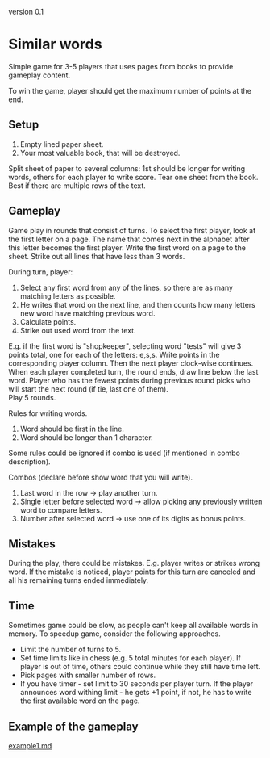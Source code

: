 version 0.1

# Similar words

Simple game for 3-5 players that uses pages from books to provide gameplay content.

To win the game, player should get the maximum number of points at the end.

## Setup

1. Empty lined paper sheet.
2. Your most valuable book, that will be destroyed.

Split sheet of paper to several columns: 1st should be longer for writing words, others for each player to write score.
Tear one sheet from the book. Best if there are multiple rows of the text.

## Gameplay
Game play in rounds that consist of turns. To select the first player, look at the first letter on a page. The name that comes next in the alphabet after this letter becomes the first player.
Write the first word on a page to the sheet. Strike out all lines that have less than 3 words.

During turn, player:
1. Select any first word from any of the lines, so there are as many matching letters as possible. 
2. He writes that word on the next line, and then counts how many letters new word have matching previous word.
3. Calculate points.
4. Strike out used word from the text.

E.g. if the first word is "shopkeeper", selecting word "tests" will give 3 points total, one for each of the letters: e,s,s. Write points in the corresponding player column.
Then the next player clock-wise continues.
When each player completed turn, the round ends, draw line below the last word. Player who has the fewest points during previous round picks who will start the next round (if tie, last one of them).   
Play 5 rounds.

Rules for writing words.
1. Word should be first in the line.
2. Word should be longer than 1 character.

Some rules could be ignored if combo is used (if mentioned in combo description).

Combos (declare before show word that you will write).
1. Last word in the row -> play another turn.
2. Single letter before selected word -> allow picking any previously written word to compare letters.
3. Number after selected word -> use one of its digits as bonus points.  

## Mistakes

During the play, there could be mistakes. E.g. player writes or strikes wrong word.
If the mistake is noticed, player points for this turn are canceled and all his remaining turns ended immediately.


## Time

Sometimes game could be slow, as people can't keep all available words in memory. To speedup game, consider the following approaches.
- Limit the number of turns to 5.
- Set time limits like in chess (e.g. 5 total minutes for each player). If player is out of time, others could continue while they still have time left.
- Pick pages with smaller number of rows.
- If you have timer - set limit to 30 seconds per player turn. If the player announces word withing limit - he gets +1 point, if not, he has to write the first available word on the page.


## Example of the gameplay

[example1.md](example1.md)
